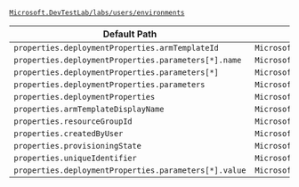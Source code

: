 [`Microsoft.DevTestLab/labs/users/environments`](https://docs.microsoft.com/en-us/azure/templates/microsoft.devtestlab/labs/users/environments)

| Default Path | Alias |
|---|---|
| `properties.deploymentProperties.armTemplateId` | `Microsoft.DevTestLab/labs/users/environments/deploymentProperties.armTemplateId` |
| `properties.deploymentProperties.parameters[*].name` | `Microsoft.DevTestLab/labs/users/environments/deploymentProperties.parameters[*].name` |
| `properties.deploymentProperties.parameters[*]` | `Microsoft.DevTestLab/labs/users/environments/deploymentProperties.parameters[*]` |
| `properties.deploymentProperties.parameters` | `Microsoft.DevTestLab/labs/users/environments/deploymentProperties.parameters` |
| `properties.deploymentProperties` | `Microsoft.DevTestLab/labs/users/environments/deploymentProperties` |
| `properties.armTemplateDisplayName` | `Microsoft.DevTestLab/labs/users/environments/armTemplateDisplayName` |
| `properties.resourceGroupId` | `Microsoft.DevTestLab/labs/users/environments/resourceGroupId` |
| `properties.createdByUser` | `Microsoft.DevTestLab/labs/users/environments/createdByUser` |
| `properties.provisioningState` | `Microsoft.DevTestLab/labs/users/environments/provisioningState` |
| `properties.uniqueIdentifier` | `Microsoft.DevTestLab/labs/users/environments/uniqueIdentifier` |
| `properties.deploymentProperties.parameters[*].value` | `Microsoft.DevTestLab/labs/users/environments/deploymentProperties.parameters[*].value` |

